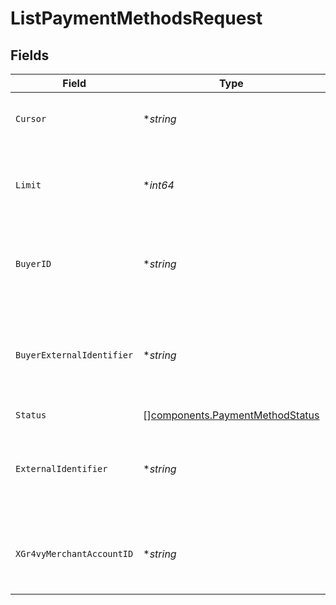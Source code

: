 # ListPaymentMethodsRequest


## Fields

| Field                                                                              | Type                                                                               | Required                                                                           | Description                                                                        | Example                                                                            |
| ---------------------------------------------------------------------------------- | ---------------------------------------------------------------------------------- | ---------------------------------------------------------------------------------- | ---------------------------------------------------------------------------------- | ---------------------------------------------------------------------------------- |
| `Cursor`                                                                           | **string*                                                                          | :heavy_minus_sign:                                                                 | A pointer to the page of results to return.                                        | ZXhhbXBsZTE                                                                        |
| `Limit`                                                                            | **int64*                                                                           | :heavy_minus_sign:                                                                 | The maximum number of items that are at returned.                                  | 20                                                                                 |
| `BuyerID`                                                                          | **string*                                                                          | :heavy_minus_sign:                                                                 | The ID of the buyer to filter payment methods by.                                  | fe26475d-ec3e-4884-9553-f7356683f7f9                                               |
| `BuyerExternalIdentifier`                                                          | **string*                                                                          | :heavy_minus_sign:                                                                 | The external identifier of the buyer to filter payment methods by.                 | buyer-12345                                                                        |
| `Status`                                                                           | [][components.PaymentMethodStatus](../../models/components/paymentmethodstatus.md) | :heavy_minus_sign:                                                                 | N/A                                                                                |                                                                                    |
| `ExternalIdentifier`                                                               | **string*                                                                          | :heavy_minus_sign:                                                                 | The external identifier of the payment method to filter by.                        | payment-method-12345                                                               |
| `XGr4vyMerchantAccountID`                                                          | **string*                                                                          | :heavy_minus_sign:                                                                 | The ID of the merchant account to use for this request.                            | default                                                                            |